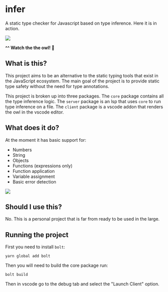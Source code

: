 # infer

A static type checker for Javascript based on type inference. Here it is in action.

![](https://i.imgur.com/6vJtIJq.gif)

**^^ Watch the the owl! 🦉**

## What is this?

This project aims to be an alternative to the static typing tools that exist in the JavaScript ecosystem. The main goal of the project is to provide static type safety without the need for type annotations.

This project is broken up into three packages. The `core` package contains all the type inference logic. The `server` package is an lsp that uses `core` to run type inference on a file. The `client` package is a vscode addon that renders the owl in the vscode editor.

## What does it do?

At the moment it has basic support for:

- Numbers
- String
- Objects
- Functions (expressions only)
- Function application
- Variable assignment
- Basic error detection

![](https://i.imgur.com/XJWqCVl.gif)

## Should I use this?

No. This is a personal project that is far from ready to be used in the large.

## Running the project

First you need to install `bolt`:

```
yarn global add bolt
```

Then you will need to build the core package run:

```
bolt build
```

Then in vscode go to the debug tab and select the "Launch Client" option.
